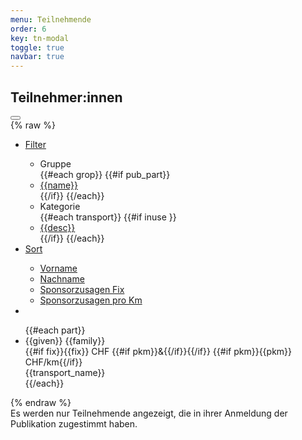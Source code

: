 ```yaml
---
menu: Teilnehmende
order: 6
key: tn-modal
toggle: true
navbar: true
---
```

<div id="tn-modal" class="uk-modal-container" uk-modal>
    <div class="uk-modal-dialog">
    <h2 class="uk-padding-small uk-padding-remove-bottom uk-modal-title">Teilnehmer:innen</h2>
        <button class="uk-modal-close-full" type="button" uk-close></button>
<div class="webData" id="tn-filter" uk-filter="target: .js-filter">
{% raw %}
    <ul class="uk-padding-small uk-padding-remove-vertical uk-subnav uk-subnav-pill">
        <li>
            <a href="#">Filter</a>
            <div id="tn-filter-dropdown" uk-dropdown>
                <ul class="uk-nav uk-dropdown-nav">
                    <li class="uk-nav-header">Gruppe</li>
                {{#each grop}}
                {{#if pub_part}}
                    <li uk-filter-control="filter: [data-group='{{name}}'];"><a href="#">{{name}}</a></li>
                {{/if}}
                {{/each}}
                    <li class="uk-nav-header">Kategorie</li>
                {{#each transport}}
                    {{#if inuse }}
                    <li uk-filter-control="filter: [data-transport='{{id}}'];"><a href="#">{{desc}}</a></li>
                    {{/if}}
                {{/each}}
                </ul>
            </div>
        </li>
        <li>
            <a href="#">Sort</a>
            <div id="tn-sorter-dropdown" uk-dropdown>
                <ul class="uk-nav uk-dropdown-nav">
                    <li uk-filter-control="sort: data-given"><a href="#">Vorname</a></li>
                    <li uk-filter-control="sort: data-family"><a href="#">Nachname</a></li>
                    <li uk-filter-control="sort: data-fix; order: desc;"><a href="#">Sponsorzusagen Fix</a></li>
                    <li uk-filter-control="sort: data-pkm; order: desc;"><a href="#">Sponsorzusagen pro Km</a></li>
                </ul>
            </div>
        </li>
        <li class="uk-active" uk-filter-control><a  uk-icon="thumbnails" href="#"></a></li>
    </ul> 
    <div uk-overflow-auto class="uk-padding-small">
    <ul class="js-filter uk-child-width-1-2 uk-child-width-1-3@s
    uk-child-width-1-4@m uk-child-width-1-5@l uk-grid-small" uk-grid="masonry: true">
    {{#each part}}
        <li data-group="{{grop}}" 
            data-fix="{{fix}}" 
            data-given="{{given}}" 
            data-family="{{family}}"
            data-transport="{{transport_id}}">
            <div class="part uk-card uk-card-hover uk-card-small uk-card-default uk-card-body uk-position-relative">
                <div class="uk-text-truncate uk-text-bold name">{{given}} {{family}}</div>
                <div class="spon">
                {{#if fix}}<span class="fix">{{fix}} CHF</span>
                {{#if pkm}}<span class="plus">&amp;</span>{{/if}}{{/if}}
                {{#if pkm}}<span class="pkm">{{pkm}} CHF/km</span>{{/if}}
                </div>
                <div class="uk-text-small uk-text-light">{{transport_name}}</div>
                <div class="sponsor"><a class="uk-icon-button" uk-tooltip="Sponsoring Zusage" uk-icon="heart" target="_sponsor" href="{{link}}"></a></div>
            </div>
        </li>
    {{/each}}
    </ul>
    </div>
{% endraw %}
</div>
<div class="uk-padding-small uk-text-small uk-text-muted">Es werden nur Teilnehmende angezeigt, die in ihrer Anmeldung der Publikation zugestimmt haben.</div>
    </div>
</div>


<script>
UIkit.util.on('#tn-filter','beforeFilter',() => {
    UIkit.dropdown('#tn-filter-dropdown').hide(false);
    UIkit.dropdown('#tn-sorter-dropdown').hide(false);
});
</script>


